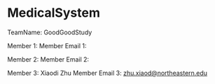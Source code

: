 # MedicalSystem

TeamName: GoodGoodStudy

Member 1:
Member Email 1:

Member 2:
Member Email 2:

Member 3: Xiaodi Zhu
Member Email 3: zhu.xiaod@northeastern.edu
